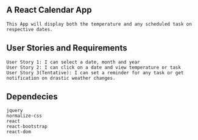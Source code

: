
## A React Calendar App

    This App will display both the temperature and any scheduled task on respective dates.

## User Stories and Requirements
    User Story 1: I can select a date, month and year
    User Story 2: I can click on a date and view temperature or task
    User Story 3(Tentative): I can set a reminder for any task or get notification on drastic weather changes.

## Dependecies
    jquery
    normalize-css
    react
    react-bootstrap
    react-dom

